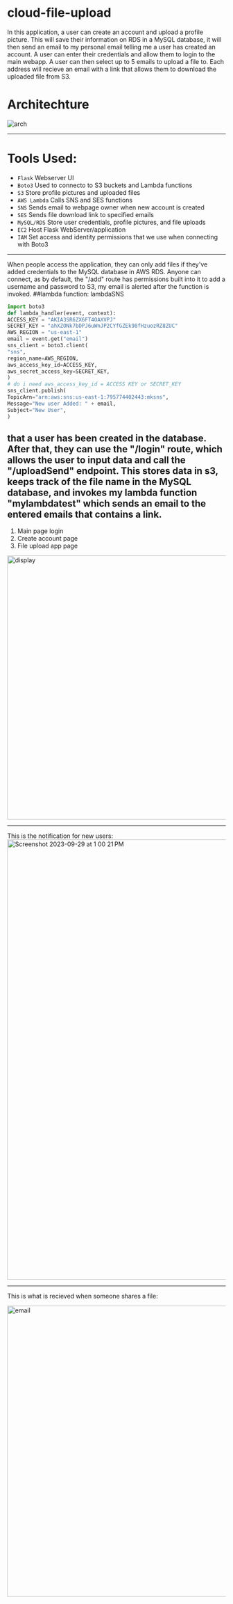 # cloud-file-upload

In this application, a user can create an account and upload a profile picture. This will save their information on RDS in a MySQL database, it will then send an email to my personal email telling me a user has created an account. A user can enter their credentials and allow them to login to the main webapp. A user can then select up to 5 emails to upload a file to. Each address will recieve an email with a link that allows them to download the uploaded file from S3.

# Architechture

<img max-width="800" alt="arch" src="https://github.com/mfkimbell/cloud-file-upload/assets/107063397/9c56d10e-b86b-4c26-b292-ac8d1a74e797">

---

# Tools Used:
* `Flask` Webserver UI
* `Boto3` Used to connecto to S3 buckets and Lambda functions
* `S3` Store profile pictures and uploaded files
* `AWS Lambda` Calls SNS and SES functions
* `SNS` Sends email to webpage owner when new account is created
* `SES` Sends file download link to specified emails
* `MySQL/RDS` Store user credentials, profile pictures, and file uploads
* `EC2` Host Flask WebServer/application
* `IAM` Set access and identity permissions that we use when connecting with Boto3
---
When people access the application, they can only add files if they've added credentials to the MySQL database in AWS RDS. Anyone can connect, as by default, the "/add" route has permissions built into it to add a username and password to S3, my email is alerted after the function is invoked.
##lambda function: lambdaSNS

``` python
import boto3
def lambda_handler(event, context):
ACCESS_KEY = "AKIA3SR6ZX6FT4OAXVPJ"
SECRET_KEY = "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"
AWS_REGION = "us-east-1"
email = event.get("email")
sns_client = boto3.client(
"sns",
region_name=AWS_REGION,
aws_access_key_id=ACCESS_KEY,
aws_secret_access_key=SECRET_KEY,
)
# do i need aws_access_key_id = ACCESS KEY or SECRET_KEY
sns_client.publish(
TopicArn="arn:aws:sns:us-east-1:795774402443:mksns",
Message="New user Added: " + email,
Subject="New User",
)
```


that a user has been created in the database. After that, they can use the "/login" route, which allows the user to input data and call the "/uploadSend" endpoint. This stores data in s3, keeps track of the file name in the MySQL database, and invokes my lambda function "mylambdatest" which sends an email to the entered emails that contains a link. 
---

1. Main page login
2. Create account page
3. File upload app page

<img width="607" alt="display" src="https://github.com/mfkimbell/cloud-file-sharing-service/assets/107063397/55885c0d-49e2-484a-a4b9-a19b043f3d1d">

---

This is the notification for new users:
<img width="1012" alt="Screenshot 2023-09-29 at 1 00 21 PM" src="https://github.com/mfkimbell/cloud-file-sharing-service/assets/107063397/ee5b7ae7-5e43-42aa-8ea6-68ad90b97463">


---

This is what is recieved when someone shares a file:
  
<img width="669" alt="email" src="https://github.com/mfkimbell/cloud-file-sharing-service/assets/107063397/b6fa9a79-4367-48f8-a0e2-98c87c25e8e8">
